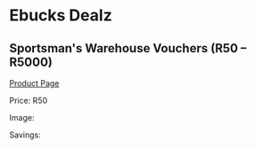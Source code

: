 
# Ebucks Dealz
## Sportsman's Warehouse Vouchers (R50 – R5000)
[Product Page](https://www.ebucks.com/web/shop/productSelected.do?prodId=352142488&catId=227677169)

Price: R50

Image: 

Savings: 


	